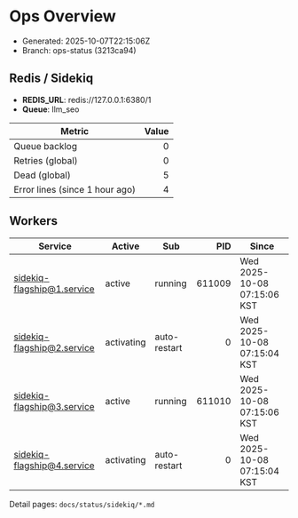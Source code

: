 # Ops Overview

- Generated: 2025-10-07T22:15:06Z
- Branch: ops-status (3213ca94)

## Redis / Sidekiq
- **REDIS_URL**: redis://127.0.0.1:6380/1
- **Queue**: llm_seo

| Metric | Value |
|---|---:|
| Queue backlog | 0 |
| Retries (global) | 0 |
| Dead (global) | 5 |
| Error lines (since 1 hour ago) | 4 |

## Workers
| Service | Active | Sub | PID | Since |
|---|---|---|---:|---|
| sidekiq-flagship@1.service | active | running | 611009 | Wed 2025-10-08 07:15:06 KST |
| sidekiq-flagship@2.service | activating | auto-restart | 0 | Wed 2025-10-08 07:15:04 KST |
| sidekiq-flagship@3.service | active | running | 611010 | Wed 2025-10-08 07:15:06 KST |
| sidekiq-flagship@4.service | activating | auto-restart | 0 | Wed 2025-10-08 07:15:04 KST |

Detail pages: `docs/status/sidekiq/*.md`
